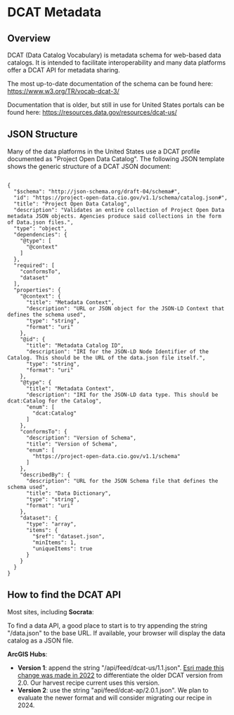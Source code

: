 # DCAT Metadata

## Overview

DCAT (Data Catalog Vocabulary) is metadata schema for web-based data catalogs. It is intended to facilitate interoperability and many data platforms offer a DCAT API for metadata sharing.

The most up-to-date documentation of the schema can be found here: https://www.w3.org/TR/vocab-dcat-3/

Documentation that is older, but still in use for United States portals can be found here: https://resources.data.gov/resources/dcat-us/


## JSON Structure

Many of the data platforms in the United States use a DCAT profile documented as "Project Open Data Catalog".  The following JSON template shows the generic structure of a DCAT JSON document:

```

{
  "$schema": "http://json-schema.org/draft-04/schema#",
  "id": "https://project-open-data.cio.gov/v1.1/schema/catalog.json#",
  "title": "Project Open Data Catalog",
  "description": "Validates an entire collection of Project Open Data metadata JSON objects. Agencies produce said collections in the form of Data.json files.",
  "type": "object",
  "dependencies": {
    "@type": [
      "@context"
    ]
  },
  "required": [
    "conformsTo",
    "dataset"
  ],
  "properties": {
    "@context": {
      "title": "Metadata Context",
      "description": "URL or JSON object for the JSON-LD Context that defines the schema used",
      "type": "string",
      "format": "uri"
    },
    "@id": {
      "title": "Metadata Catalog ID",
      "description": "IRI for the JSON-LD Node Identifier of the Catalog. This should be the URL of the data.json file itself.",
      "type": "string",
      "format": "uri"
    },
    "@type": {
      "title": "Metadata Context",
      "description": "IRI for the JSON-LD data type. This should be dcat:Catalog for the Catalog",
      "enum": [
        "dcat:Catalog"
      ]
    },
    "conformsTo": {
      "description": "Version of Schema",
      "title": "Version of Schema",
      "enum": [
        "https://project-open-data.cio.gov/v1.1/schema"
      ]
    },
    "describedBy": {
      "description": "URL for the JSON Schema file that defines the schema used",
      "title": "Data Dictionary",
      "type": "string",
      "format": "uri"
    },
    "dataset": {
      "type": "array",
      "items": {
        "$ref": "dataset.json",
        "minItems": 1,
        "uniqueItems": true
      }
    }
  }
}
```


##  How to find the DCAT API

Most sites, including **Socrata**:

To find a data API, a good place to start is to try appending the string "/data.json" to the base URL.  If available, your browser will display the data catalog as a JSON file.

**ArcGIS Hubs**:

* **Version 1**: append the string "/api/feed/dcat-us/1.1.json". [Esri made this change was made in 2022](https://www.esri.com/arcgis-blog/products/arcgis-hub/announcements/upcoming-changes-to-dcat-configurations-on-arcgis-hub-sites/) to differentiate the older DCAT version from 2.0. Our harvest recipe current uses this version.
* **Version 2**: use the string "api/feed/dcat-ap/2.0.1.json". We plan to evaluate the newer format and will consider migrating our recipe in 2024.








